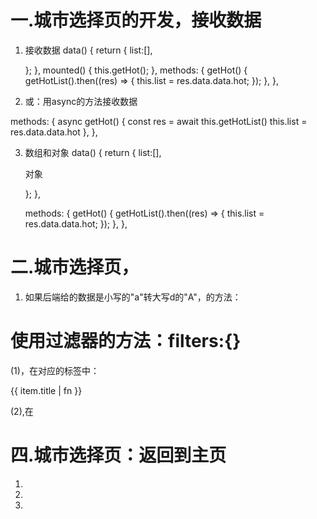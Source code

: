 # 一.城市选择页的开发，接收数据

1. 接收数据
  data() {
    return {
      list:[],
    
    };
  },
  mounted() {
    this.getHot();
  },
  methods: {
    getHot() {
        getHotList().then((res) => {
          this.list = res.data.data.hot;
        });
    },
  },

2. 或：用async的方法接收数据

  methods: {
    async getHot() {
        const res = await this.getHotList()
        this.list = res.data.data.hot
    },
  },


3. 数组和对象
  data() {
    return {
      list:[],
      <!-- list:{}, -->对象
    };
  },

   methods: {
   getHot() {
        getHotList().then((res) => {
          this.list = res.data.data.hot;
          <!-- this.list：{...res.data.data.hot} -->
        });
    },
  },



# 二.城市选择页，

1. 如果后端给的数据是小写的"a"转大写d的"A"，的方法：
  # 使用过滤器的方法：filters:{}

(1)，在对应的标签中：
                  <p>{{ item.title | fn }}</p>

(2),在<script>中：
                  filters:{
                     fn(val){
                        return val.toUpperCase()
                     }
                  }
(3),就可以将：小写的"a"转大写的"A"


# 三.城市选择页：渲染

1. 要将热门的页面和分开下面的部分发开来写

html：部分
<template>
  <div class="father">
    <div class="not-city">           //因为就一项，所以不用循环
      <p>热门城市</p>
      <div class="not-diqu" v-for="item in hotCity.cities" :key="item.cityId" @click="getcity(item)">//点击事件，是将(当前的页面，切换到首页的地址)
                                          <!-- 下面用计算属性，hotCity = list的第一项，(热门城市) -->
        {{ item.name }}
      </div>
    </div>
    <!-- 上面是“热门城市”， -->
    <!-- 下面是“选择城市”， -->
    <div class="city" v-for="(item, index) in otherCity" :key="index">
                                              <!-- 下面用计算属性，otherCity = list除了第一项，(选择城市) -->
      <p>{{ item.title }}</p>
      <div class="diqu" v-for="val in item.cities" :key="val.cityId"@click="getcity(val)">//点击事件，是将(当前的页面，切换到首页的地址)
        {{ val.name }}
      </div>
    </div>
  </div>
</template>

<script>
// import { getHotList } from "@/api";
export default {
  data() {
    return {
        list:[],
    };
  },
  computed: {
    hotCity() {     //hotCity = list的第一项，(热门城市)
      return this.list[0];
    },
    otherCity() {    //otherCity = list除了第一项，(选择城市)  
      return this.list.slice(1);
    },
  },
    methods:{
    getcity(item){//上面共用一个事件，（item，val），此时的item是形参
      console.log(item.name);//打印(当前的地址)
      this.$router.go(-1)//点击时，后退一步

    }
  }
};
</script>

<style lang="less" scoped>
.father {
  width: 100%;
  height: 100%;
  p {
    width: 100%;
    height: 24px;
    font-size: 16px;
    line-height: 24px;
    background: #bbb;
    padding-left: 20px;
    box-sizing: border-box;
  }
  .diqu {
    margin: 0 20px;
    border-bottom: 1px solid black;
  }
  .diqu:last-child {
    border-bottom: 0;
  }
}
.not-city {
  display: flex;
  flex-wrap: wrap;
  justify-content: space-evenly;
  .not-diqu {
    width: 20%;
    height: 30px;
    line-height: 30px;
    text-align: center;
    border-bottom: 0;
  }
}
</style>


# 四.城市选择页：返回到主页

1. 

2. 

3. 






